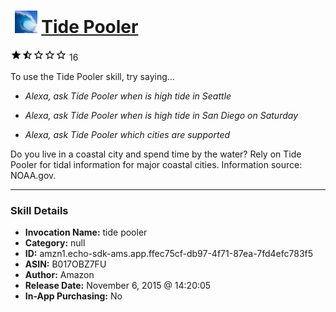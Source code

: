 # &nbsp;<img src="skill_icon" alt="Tide Pooler icon" width="36"> [Tide Pooler](http://alexa.amazon.com/#skills/amzn1.echo-sdk-ams.app.ffec75cf-db97-4f71-87ea-7fd4efc783f5)
![1.2 stars](../../images/ic_star_black_18dp_1x.png)![1.2 stars](../../images/ic_star_half_black_18dp_1x.png)![1.2 stars](../../images/ic_star_border_black_18dp_1x.png)![1.2 stars](../../images/ic_star_border_black_18dp_1x.png)![1.2 stars](../../images/ic_star_border_black_18dp_1x.png) 16

To use the Tide Pooler skill, try saying...

* *Alexa, ask Tide Pooler when is high tide in Seattle*

* *Alexa, ask Tide Pooler when is high tide in San Diego on Saturday*

* *Alexa, ask Tide Pooler which cities are supported*

Do you live in a coastal city and spend time by the water? Rely on Tide Pooler for tidal information for major coastal cities. Information source: NOAA.gov.

***

### Skill Details

* **Invocation Name:** tide pooler
* **Category:** null
* **ID:** amzn1.echo-sdk-ams.app.ffec75cf-db97-4f71-87ea-7fd4efc783f5
* **ASIN:** B017OBZ7FU
* **Author:** Amazon
* **Release Date:** November 6, 2015 @ 14:20:05
* **In-App Purchasing:** No
